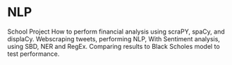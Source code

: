 # NLP 
School Project
How to perform financial analysis using scraPY, spaCy, and displaCy.
Webscraping tweets, performing NLP, With Sentiment analysis, using SBD, NER and RegEx.
Comparing results to Black Scholes model to test performance. 

